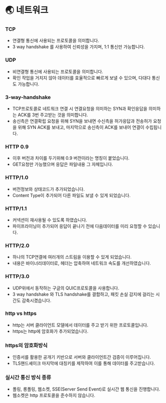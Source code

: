 # 🌏 네트워크

### TCP

- 연결형 통신에 사용되는 프로토콜을 의미합니다.
- 3 way handshake 를 사용하여 신뢰성을 가지며, 1:1 통신만 가능합니다.

### UDP

- 비연결형 통신에 사용되는 프로토콜을 의미합니다.
- 확인 작업을 거치지 않아 데이터를 효율적으로 빠르게 보낼 수 있으며, 다대다 통신도 가능합니다.

### 3-way-handshake

- TCP프로토콜로 네트워크 연결 시 연결요청을 의미하는 SYN과 확인응답을 의미하는 ACK를 3번 주고받는 것을 의미합니다.
- 송신측은 연결확립 요청을 위해 SYN을 보내면 수신측을 허가응답과 전송허가 요청을 위해 SYN ACK를 보내고, 마지막으로 송신측이 ACK를 보내어 연결이 수립됩니다.

### HTTP 0.9

- 이후 버전과 차이를 두기위해 0.9 버전이라는 명칭이 붙었습니다.
- GET요청만 가능했으며 응답은 파일내용 그 자체입니다.

### HTTP/1.0

- 버전정보와 상태코드가 추가되었습니다.
- Content Type이 추가되어 다른 파일도 보낼 수 있게 되었습니다.

### HTTP/1.1

- 커넥션이 재사용될 수 있도록 하였습니다.
- 파이프라이닝이 추가되어 응답이 끝나기 전에 다음데이터를 미리 요청할 수 있습니다.

### HTTP/2.0

- 하나의 TCP연결에 여러개의 스트림을 이용할 수 있게 되었습니다.
- 내용은 바이너리데이터로, 헤더는 압축하여 네트워크 속도를 개선하였습니다.

### HTTP/3.0

- UDP위에서 동작하는 구글의 QUIC프로토콜을 사용합니다.
- 3 way handshake 와 TLS handshake를 결합하고, 패킷 손실 감지에 걸리는 시간도 감축시켰습니다.

### http vs https

- http는 서버 클라이언트 모델에서 데이터를 주고 받기 위한 프로토콜입니다.
- https는 http에 암호화가 추가되었습니다.

### https의 암호화방식

- 인증서를 활용한 공개기 키반으로 서버와 클라이언트간 검증이 이루어집니다.
- TLS핸드셰이크 마지막에 대칭키를 제작하여 이를 통해 데이터를 주고받습니다.

### 실시간 통신 방식 종류

- 폴링, 롱폴링, 웹소켓, SSE(Server Send Event)로 실시간 웹 통신을 진행합니다.
- 웹소켓은 http 프로토콜을 준수하지 않습니다.
